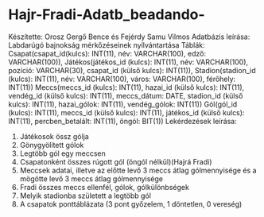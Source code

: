 # Hajr-Fradi-Adatb_beadando-
Készítette: Orosz Gergő Bence és Fejérdy Samu Vilmos
Adatbázis leírása: 
  Labdarúgó bajnokság mérkőzéseinek nyílvántartása
      Táblák: Csapat(csapat_id(kulcs): INT(11), név: VARCHAR(100), edző: VARCHAR(100)),
              Játékos(játékos_id (kulcs): INT(11), név: VARCHAR(100), pozíció: VARCHAR(30), csapat_id (külső kulcs): INT(11)),
              Stadion(stadion_id (kulcs): INT(11), név: VARCHAR(100), város: VARCHAR(100), férőhely: INT(11))
              Meccs(meccs_id (kulcs): INT(11), hazai_id (külső kulcs): INT(11), vendég_id (külső kulcs): INT(11), meccs_dátum: DATE,
              stadion_id (külső kulcs): INT(11), hazai_gólok: INT(11), vendég_gólok: INT(11))
              Gól(gól_id (kulcs): INT(11), meccs_id (külső kulcs): INT(11), játékos_id (külső kulcs): INT(11), percben_betalált: INT(11), öngól: BIT(1))
Lekérdezések leírása:
  1. Játékosok össz gólja
  2. Gönygyölített gólok
  3. Legtöbb gól egy meccsen
  4. Csapatonként összes rúgott gól (öngól nélkül)(Hajrá Fradi)
  5. Meccsek adatai, illetve az előtte levő 3 meccs átlag gólmennyisége és a mögötte levő 3 meccs átlag gólmennyisége
  6. Fradi összes meccs ellenfél, gólok, gólkülönbségek
  7. Melyik stadionba született a legtöbb gól
  8. A csapatok ponttáblázata (3 pont győzelem, 1 döntetlen, 0 vereség)
